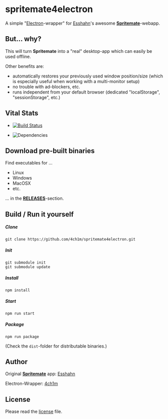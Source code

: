 # spritemate4electron

A simple "[Electron](https://electronjs.org)-wrapper" for [Esshahn](https://github.com/Esshahn)'s awesome
__[Spritemate](https://github.com/Esshahn/spritemate)__-webapp.

## But... why?
This will turn __Spritemate__ into a "real" desktop-app which can easily be used offline.

Other benefits are:
* automatically restores your previously used window position/size (which is especially useful when working with a multi-monitor setup)
* no trouble with ad-blockers, etc.
* runs independent from your default browser (dedicated "localStorage", "sessionStorage", etc.)

## Vital Stats

* [![Build Status](https://travis-ci.org/4ch1m/spritemate4electron.svg?branch=master)](https://travis-ci.org/4ch1m/spritemate4electron)

* ![Dependencies](https://david-dm.org/4ch1m/spritemate4electron.svg)

## Download pre-built binaries

Find executables for ...

* Linux
* Windows
* MacOSX
* etc. 
 
... in the __[RELEASES](https://github.com/4ch1m/spritemate4electron/releases)__-section.

## Build / Run it yourself

##### Clone
```
git clone https://github.com/4ch1m/spritemate4electron.git
```

##### Init
```
git submodule init
git submodule update
```

##### Install
```
npm install
```

##### Start
```
npm run start
```

##### Package
```
npm run package
```

(Check the `dist`-folder for distributable binaries.)

## Author

Original __[Spritemate](https://github.com/Esshahn/spritemate)__ app: [Esshahn](https://github.com/Esshahn)

Electron-Wrapper: [4ch1m](https://github.com/4ch1m)

## License

Please read the [license](license) file.
